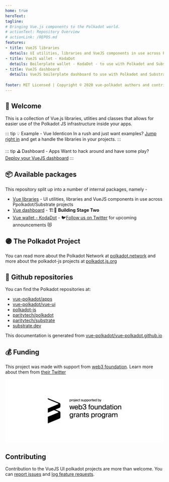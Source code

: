 ```yaml
---
home: true
heroText:
tagline:
# Bringing Vue.js components to the Polkadot world.
# actionText: Repository Overview
# actionLink: /REPOS.md
features:
- title: VueJS libraries
  details: UI utilities, libraries and VueJS components in use across Polkadot and Substrate projects
- title: VueJS wallet - KodaDot
  details: Boilerplate wallet - KodaDot - to use with Polkadot and Substrate compatible api
- title: VueJS dashboard
  details: VueJS boilerplate dashboard to use with Polkadot and Substrate compatible api

footer: MIT Licensed | Copyright © 2020 vue-polkadot authors and contributors
---
```


## 👋 Welcome

This is a collection of Vue.js libraries, utlities and classes that allows for easier use of the Polkadot JS infrastructure inside your apps.

::: tip 💡 Example - Vue Identicon
In a rush and just want examples? [Jump right in](https://vue-polkadot.js.org/vue-ui/vue-identicon/) and get a handle the libraries in your projects.
:::

::: tip ⛳️ Dashboard - Apps
Want to hack around and have some play?  [Deploy your VueJS dashboard](https://github.com/vue-polkadot/apps) 
:::
## 📦 Available packages

This repository split up into a number of internal packages, namely -

- [Vue libraries](https://vue-polkadot.js.org/vue-ui/) - UI utilities, libraries and VueJS components in use across Ppolkadot/Substrate projects 
- [Vue dashboard](/apps) - 🏗🚧 <b>Building Stage Two</b> 
- [Vue wallet - KodaDot](https://twitter.com/KodaDot) - 🐦[Follow us on Twitter](https://twitter.com/KodaDot) for upcoming announcements 😻

## 🟣 The Polkadot Project

You can read more about the Polkadot Network at [polkadot.network](https://polkadot.network/) and more about the polkadot-js projects at [polkadot.js.org](https://polkadot.js.org)

## 📁 Github repositories

You can find the Polkadot repositories at:
- [vue-polkadot/apps](https://github.com/vue-polkadot/apps)
- [vue-polkadot/vue-ui](https://github.com/vue-polkadot/vue-ui)
- [polkadot-js](https://github.com/polkadot-js)
- [paritytech/polkadot](https://github.com/paritytech/polkadot)
- [paritytech/substrate](https://github.com/paritytech/substrate)
- [substrate.dev](https://substrate.dev/)

This documentation is generated from [vue-polkadot/vue-polkadot.github.io](https://github.com/vue-polkadot/vue-polkadot.github.io)

## 💰 Funding

This project was made with support from [web3 foundation](https://web3.foundation/). Learn more about them from [their Twitter](https://twitter.com/web3foundation)

![Web3FoundationLogo](./assets/img/web3_foundation_grants_badge_black.png)

## Contributing

Contribution to the VueJS UI polkadot projects are more than welcome. You can [report issues](https://github.com/vue-polkadot/vue-ui/issues/new) and [log feature requests](https://github.com/vue-polkadot/vue-ui/issues/new).
